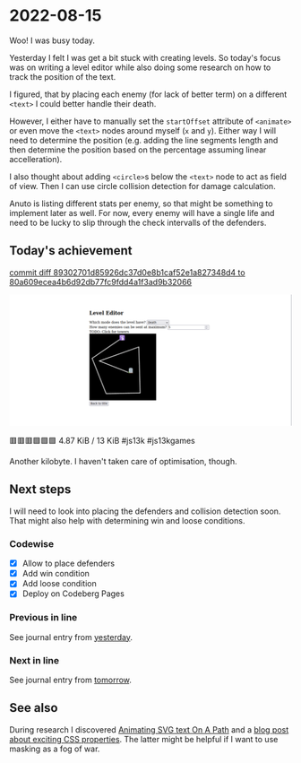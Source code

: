 # 2022-08-15

Woo! I was busy today.

Yesterday I felt I was get a bit stuck with creating levels.
So today's focus was on writing a level editor while also doing some research
on how to track the position of the text.

I figured, that by placing each enemy (for lack of better term) on a different
`<text>` I could better handle their death.

However, I either have to manually set the `startOffset` attribute of
`<animate>` or even move the `<text>` nodes around myself (`x` and `y`).
Either way I will need to determine the position (e.g. adding the line segments
length and then determine the position based on the percentage assuming linear
accelleration).

I also thought about adding `<circle>`s below the `<text>` node to act as
field of view. Then I can use circle collision detection for damage calculation.

Anuto is listing different stats per enemy, so that might be something to
implement later as well. For now, every enemy will have a single life and need
to be lucky to slip through the check intervalls of the defenders.

## Today's achievement

[commit diff 89302701d85926dc37d0e8b1caf52e1a827348d4 to 80a609ecea4b6d92db77fc9fdd4a1f3ad9b32066][diff]

![screenshot from 2022-08-15][screenshot]

🟥🟥🟥🟩🟩🟩 4.87 KiB / 13 KiB #js13k #js13kgames

Another kilobyte. I haven't taken care of optimisation, though.

## Next steps

I will need to look into placing the defenders and collision detection soon.
That might also help with determining win and loose conditions.

### Codewise

- [x] Allow to place defenders
- [x] Add win condition
- [x] Add loose condition
- [x] Deploy on Codeberg Pages

### Previous in line

See journal entry from [yesterday][yesterday].

### Next in line

See journal entry from [tomorrow][tomorrow].

## See also

During research I discovered [Animating SVG text On A Path][animate] and a
[blog post about exciting CSS properties][burnt]. The latter might be helpful
if I want to use masking as a fog of war.

[animate]: https://jonitrythall.com/svg-text-along-a-path
[burnt]: https://burnt.io/blog/js13k-2022-css/
[diff]: https://jaenis.ch/hobbies/coding/repos/ryuno-ki/js13kgames-2022/compare/89302701d85926dc37d0e8b1caf52e1a827348d4...80a609ecea4b6d92db77fc9fdd4a1f3ad9b32066
[screenshot]: ./2022-08-15.png
[tomorrow]: ./2022-08-16.md
[yesterday]: ./2022-08-14.md
